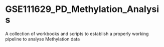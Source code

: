 # GSE111629_PD_Methylation_Analysis
A collection of workbooks and scripts to establish a properly working pipeline to analyse Methylation data
